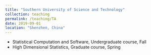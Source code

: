 ```yaml
---
title: "Southern University of Science and Technology"
collection: teaching
permalink: /teaching/TA
date: 2019-09-01
location: "Shenzhen, China"
---
```



- Statistical Computation and Software, Undergraduate course, Fall
- High Dimensional Statistics, Graduate course, Spring

